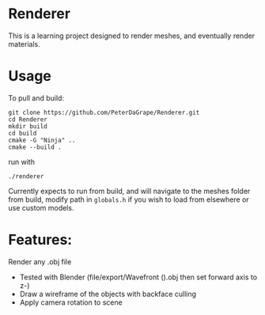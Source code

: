 # Renderer
This is a learning project designed to render meshes, and eventually render materials.

# Usage
To pull and build:
```
git clone https://github.com/PeterDaGrape/Renderer.git
cd Renderer
mkdir build
cd build
cmake -G "Ninja" ..
cmake --build .
```
run with
```
./renderer
```

Currently expects to run from build, and will navigate to the meshes folder from build, modify path in `globals.h` if you wish to load from elsewhere or use custom models.


# Features:
Render any .obj file 
- Tested with Blender (file/export/Wavefront ().obj then set forward axis to z-)
- Draw a wireframe of the objects with backface culling
- Apply camera rotation to scene



